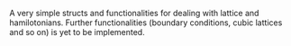 A very simple structs and functionalities for dealing with lattice and hamilotonians.
Further functionalities (boundary conditions,  cubic lattices and so on) is yet to be implemented.
